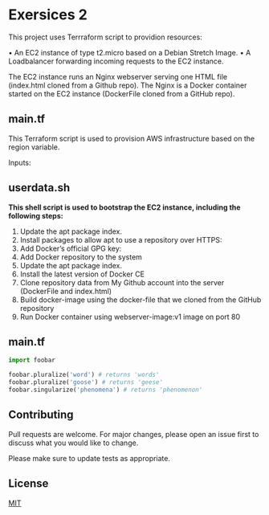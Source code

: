 # Exersices 2
This project uses Terrraform script to providion resources:

• An EC2 instance of type t2.micro based on a Debian Stretch Image.
• A Loadbalancer forwarding incoming requests to the EC2 instance.

The EC2 instance runs an Nginx webserver serving one HTML file (index.html cloned from a Github repo). The Nginx is a Docker container started on the EC2 instance (DockerFile cloned from a GitHub repo).

## main.tf

This Terraform script is used to provision AWS infrastructure based on the region variable.

Inputs:

## userdata.sh

**This shell script is used to bootstrap the EC2 instance, including the following steps:**

1. Update the apt package index.
2. Install packages to allow apt to use a repository over HTTPS:
3. Add Docker’s official GPG key:
4. Add Docker repository to the system
5. Update the apt package index.
6. Install the latest version of Docker CE 
7. Clone repository data from My Github account into the server (DockerFile and index.html)
8. Build docker-image using  the docker-file that we cloned from the GitHub repository
9. Run Docker container  using webserver-image:v1 image on port 80


## main.tf


```python
import foobar

foobar.pluralize('word') # returns 'words'
foobar.pluralize('goose') # returns 'geese'
foobar.singularize('phenomena') # returns 'phenomenon'
```

## Contributing
Pull requests are welcome. For major changes, please open an issue first to discuss what you would like to change.

Please make sure to update tests as appropriate.

## License
[MIT](https://choosealicense.com/licenses/mit/)
